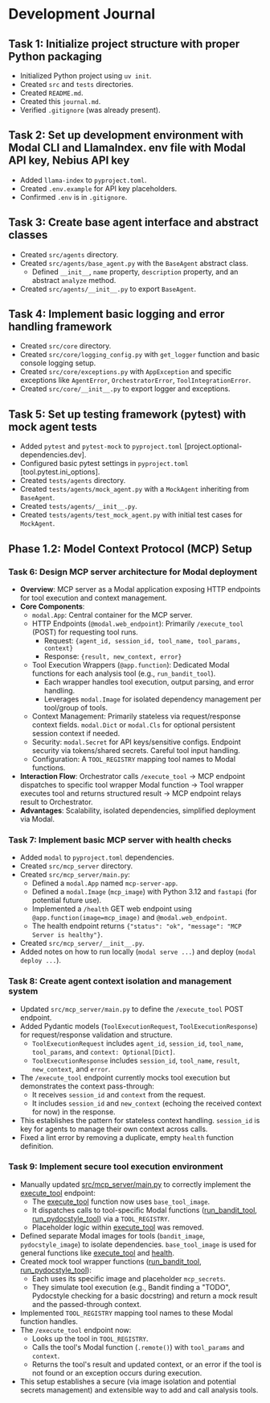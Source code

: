 # Development Journal

## Task 1: Initialize project structure with proper Python packaging

- Initialized Python project using `uv init`.
- Created `src` and `tests` directories.
- Created `README.md`.
- Created this `journal.md`.
- Verified `.gitignore` (was already present).

## Task 2: Set up development environment with Modal CLI and LlamaIndex. env file with Modal API key, Nebius API key

- Added `llama-index` to `pyproject.toml`.
- Created `.env.example` for API key placeholders.
- Confirmed `.env` is in `.gitignore`.

## Task 3: Create base agent interface and abstract classes

- Created `src/agents` directory.
- Created `src/agents/base_agent.py` with the `BaseAgent` abstract class.
  - Defined `__init__`, `name` property, `description` property, and an abstract `analyze` method.
- Created `src/agents/__init__.py` to export `BaseAgent`.

## Task 4: Implement basic logging and error handling framework

- Created `src/core` directory.
- Created `src/core/logging_config.py` with `get_logger` function and basic console logging setup.
- Created `src/core/exceptions.py` with `AppException` and specific exceptions like `AgentError`, `OrchestratorError`, `ToolIntegrationError`.
- Created `src/core/__init__.py` to export logger and exceptions.

## Task 5: Set up testing framework (pytest) with mock agent tests

- Added `pytest` and `pytest-mock` to `pyproject.toml` [project.optional-dependencies.dev].
- Configured basic pytest settings in `pyproject.toml` [tool.pytest.ini_options].
- Created `tests/agents` directory.
- Created `tests/agents/mock_agent.py` with a `MockAgent` inheriting from `BaseAgent`.
- Created `tests/agents/__init__.py`.
- Created `tests/agents/test_mock_agent.py` with initial test cases for `MockAgent`.

## Phase 1.2: Model Context Protocol (MCP) Setup

### Task 6: Design MCP server architecture for Modal deployment

- **Overview**: MCP server as a Modal application exposing HTTP endpoints for tool execution and context management.
- **Core Components**:
    - `modal.App`: Central container for the MCP server.
    - HTTP Endpoints (`@modal.web_endpoint`): Primarily `/execute_tool` (POST) for requesting tool runs.
        - Request: `{agent_id, session_id, tool_name, tool_params, context}`
        - Response: `{result, new_context, error}`
    - Tool Execution Wrappers (`@app.function`): Dedicated Modal functions for each analysis tool (e.g., `run_bandit_tool`).
        - Each wrapper handles tool execution, output parsing, and error handling.
        - Leverages `modal.Image` for isolated dependency management per tool/group of tools.
    - Context Management: Primarily stateless via request/response context fields. `modal.Dict` or `modal.Cls` for optional persistent session context if needed.
    - Security: `modal.Secret` for API keys/sensitive configs. Endpoint security via tokens/shared secrets. Careful tool input handling.
    - Configuration: A `TOOL_REGISTRY` mapping tool names to Modal functions.
- **Interaction Flow**: Orchestrator calls `/execute_tool` -> MCP endpoint dispatches to specific tool wrapper Modal function -> Tool wrapper executes tool and returns structured result -> MCP endpoint relays result to Orchestrator.
- **Advantages**: Scalability, isolated dependencies, simplified deployment via Modal.

### Task 7: Implement basic MCP server with health checks

- Added `modal` to `pyproject.toml` dependencies.
- Created `src/mcp_server` directory.
- Created `src/mcp_server/main.py`:
    - Defined a `modal.App` named `mcp-server-app`.
    - Defined a `modal.Image` (`mcp_image`) with Python 3.12 and `fastapi` (for potential future use).
    - Implemented a `/health` GET web endpoint using `@app.function(image=mcp_image)` and `@modal.web_endpoint`.
    - The health endpoint returns `{"status": "ok", "message": "MCP Server is healthy"}`.
- Created `src/mcp_server/__init__.py`.
- Added notes on how to run locally (`modal serve ...`) and deploy (`modal deploy ...`).

### Task 8: Create agent context isolation and management system

- Updated `src/mcp_server/main.py` to define the `/execute_tool` POST endpoint.
- Added Pydantic models (`ToolExecutionRequest`, `ToolExecutionResponse`) for request/response validation and structure.
    - `ToolExecutionRequest` includes `agent_id`, `session_id`, `tool_name`, `tool_params`, and `context: Optional[Dict]`.
    - `ToolExecutionResponse` includes `session_id`, `tool_name`, `result`, `new_context`, and `error`.
- The `/execute_tool` endpoint currently mocks tool execution but demonstrates the context pass-through:
    - It receives `session_id` and `context` from the request.
    - It includes `session_id` and `new_context` (echoing the received context for now) in the response.
- This establishes the pattern for stateless context handling. `session_id` is key for agents to manage their own context across calls.
- Fixed a lint error by removing a duplicate, empty `health` function definition.

### Task 9: Implement secure tool execution environment

- Manually updated [src/mcp_server/main.py](cci:7://file:///Users/keshan/Documents/mcp_hackathon/src/mcp_server/main.py:0:0-0:0) to correctly implement the [execute_tool](cci:1://file:///Users/keshan/Documents/mcp_hackathon/src/mcp_server/main.py:10:0-26:8) endpoint:
    - The [execute_tool](cci:1://file:///Users/keshan/Documents/mcp_hackathon/src/mcp_server/main.py:10:0-26:8) function now uses `base_tool_image`.
    - It dispatches calls to tool-specific Modal functions ([run_bandit_tool](cci:1://file:///Users/keshan/Documents/mcp_hackathon/src/mcp_server/main.py:97:0-115:57), [run_pydocstyle_tool](cci:1://file:///Users/keshan/Documents/mcp_hackathon/src/mcp_server/main.py:136:0-146:57)) via a `TOOL_REGISTRY`.
    - Placeholder logic within [execute_tool](cci:1://file:///Users/keshan/Documents/mcp_hackathon/src/mcp_server/main.py:10:0-26:8) was removed.
- Defined separate Modal images for tools (`bandit_image`, `pydocstyle_image`) to isolate dependencies. `base_tool_image` is used for general functions like [execute_tool](cci:1://file:///Users/keshan/Documents/mcp_hackathon/src/mcp_server/main.py:10:0-26:8) and [health](cci:1://file:///Users/keshan/Documents/mcp_hackathon/src/mcp_server/main.py:137:0-141:68).
- Created mock tool wrapper functions ([run_bandit_tool](cci:1://file:///Users/keshan/Documents/mcp_hackathon/src/mcp_server/main.py:97:0-115:57), [run_pydocstyle_tool](cci:1://file:///Users/keshan/Documents/mcp_hackathon/src/mcp_server/main.py:136:0-146:57)):
    - Each uses its specific image and placeholder `mcp_secrets`.
    - They simulate tool execution (e.g., Bandit finding a "TODO", Pydocstyle checking for a basic docstring) and return a mock result and the passed-through context.
- Implemented `TOOL_REGISTRY` mapping tool names to these Modal function handles.
- The `/execute_tool` endpoint now:
    - Looks up the tool in `TOOL_REGISTRY`.
    - Calls the tool's Modal function (`.remote()`) with `tool_params` and `context`.
    - Returns the tool's result and updated context, or an error if the tool is not found or an exception occurs during execution.
- This setup establishes a secure (via image isolation and potential secrets management) and extensible way to add and call analysis tools.
